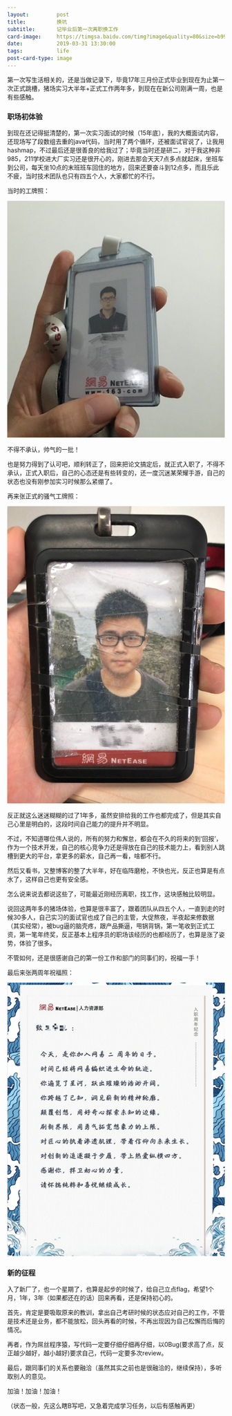 ```yaml
---
layout:         post
title:          换坑
subtitle:       记毕业后第一次离职换工作
card-image:     https://timgsa.baidu.com/timg?image&quality=80&size=b9999_10000&sec=1554019596338&di=492dda98f1b3775165264411ac72ccc8&imgtype=0&src=http%3A%2F%2Fupload.art.ifeng.com%2F2017%2F1103%2Fthumb_700_325_1509675101332.jpg
date:           2019-03-31 13:30:00
tags:           life
post-card-type: image
---
```


第一次写生活相关的，还是当做记录下，毕竟17年三月份正式毕业到现在为止第一次正式跳槽，猪场实习大半年+正式工作两年多，到现在在新公司刚满一周，也是有些感触。

### 职场初体验

到现在还记得挺清楚的，第一次实习面试的时候（15年底），我的大概面试内容，还现场写了段数组去重的java代码，当时用了两个循环，还被面试官说了，让我用hashmap，不过最后还是很善良的给我过了；毕竟当时还是研二，对于我这种非985，211学校进大厂实习还是很开心的，刚进去那会天天7点多点就起床，坐班车到公司，每天坐10点的末班班车回住的地方，回来还要奋斗到12点多，而且乐此不疲，当时技术团队也只有四五个人，大家都忙的不行。

当时的工牌照：

![MacDown Screenshot](/assets/images/1554010797546.jpg)

不得不承认，帅气的一批！

也是努力得到了认可吧，顺利转正了，回来把论文搞定后，就正式入职了，不得不承认，正式入职后，自己的心态还是有些转变的，还一度沉迷某荣耀手游，自己的状态也没有刚参加实习时候那么紧绷了。

再来张正式的骚气工牌照：

![MacDown Screenshot](/assets/images/1554011210142.jpg)

反正就这么迷迷糊糊的过了1年多，虽然安排给我的工作也都完成了，但是其实自己心里是明白的，这段时间自己能力的提升并不明显。

不过，不知道哪位伟人说的，所有的努力和懈怠，都会在不久的将来的到‘回报’，作为一个技术开发，自己的核心竞争力还是得放在自己的技术能力上，看到别人跳槽到更大的平台，拿更多的薪水，自己再一看，啥都不行。

然后又看书，又整博客的整了大半年，好在临阵磨枪，不快也光，反正也算是有点水了，这样自己也更有安全感。

怎么说来说去都说这些了，可能最近刚经历离职，找工作，这块感触比较明显。

说回这两年多的猪场体验，也算是很丰富了，跟着团队从四五个人，一直到走的时候30多人，自己实习的面试官也成了自己的主管，大促熬夜，半夜起来修数据（其实经常），被bug逼的脑壳疼，跟产品撕逼，甩锅背锅，第一笔收到正式工资，第一笔年终奖，反正基本上程序员的职场该经历的也都经历了，也算是涨了姿势，体验了很多。

不管如何，还是很感谢自己的第一份工作和部门的同事们的，祝福一手！

最后来张两周年祝福照：

![MacDown Screenshot](/assets/images/1556356799007.jpg)

### 新的征程

入了新厂了，也一个星期了，也算是起步的时候了，给自己立点flag，希望1个月，1年，3年（如果都还在的话）回来再看，还是保持初心的。

首先，肯定是要吸取原来的教训，拿出自己考研时候的状态应对自己的工作，不管是技术还是业务，都不能放松，回头再看的时候，不再出现因为自己松懈而后悔的情况。

再者，作为屌丝程序猿，写代码一定要仔细仔细再仔细，以0Bug(要求高了点，反正越少越好，越小越好)要求自己，代码一定要多次review。

最后，跟同事们的关系也要融洽（虽然其实之前也是很融洽的，继续保持），多听取别人的意见。

加油！加油！加油！

（状态一般，先这么瞎B写吧，又急着完成学习任务，以后有感触再更）